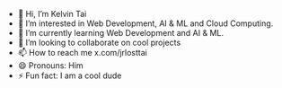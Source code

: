 - 👋 Hi, I’m Kelvin Tai
- 👀 I’m interested in Web Development, AI & ML and Cloud Computing.
- 🌱 I’m currently learning Web Development and AI & ML.
- 💞️ I’m looking to collaborate on cool projects
- 📫 How to reach me x.com/jrlosttai
- 😄 Pronouns: Him
- ⚡ Fun fact: I am a cool dude

<!---
--->
